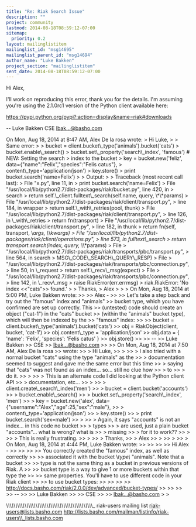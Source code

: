 ```yaml
---
title: "Re: Riak Search Issue"
description: ""
project: community
lastmod: 2014-08-18T08:59:12-07:00
sitemap:
  priority: 0.2
layout: mailinglistitem
mailinglist_id: "msg14695"
mailinglist_parent_id: "msg14694"
author_name: "Luke Bakken"
project_section: "mailinglistitem"
sent_date: 2014-08-18T08:59:12-07:00
---
```



Hi Alex,

I'll work on reproducing this error, thank you for the details. I'm
assuming you're using the 2.1.0rc1 version of the Python client
available here:

https://pypi.python.org/pypi?:action=display&name=riak#downloads

--
Luke Bakken
CSE
lbak...@basho.com


On Mon, Aug 18, 2014 at 8:47 AM, Alex De la rosa
 wrote:
&gt; Hi Luke,
&gt;
&gt; Same error:
&gt;
&gt; bucket = client.bucket\\_type('animals').bucket('cats')
&gt; bucket.enable\\_search()
&gt; bucket.set\\_property('search\\_index', 'famous') # NEW: Setting the search
&gt; index to the bucket
&gt; key = bucket.new('feliz', data={"name":"Felix","species":"Felis catus"},
&gt; content\\_type='application/json')
&gt; key.store()
&gt; print bucket.search('name=Felix')
&gt;
&gt; Output:
&gt;
&gt; Traceback (most recent call last):
&gt; File "x.py", line 11, in 
&gt; print bucket.search('name=Felix')
&gt; File "/usr/local/lib/python2.7/dist-packages/riak/bucket.py", line 420, in
&gt; search
&gt; return self.\\_client.fulltext\\_search(self.name, query, \\*\\*params)
&gt; File "/usr/local/lib/python2.7/dist-packages/riak/client/transport.py",
&gt; line 184, in wrapper
&gt; return self.\\_with\\_retries(pool, thunk)
&gt; File "/usr/local/lib/python2.7/dist-packages/riak/client/transport.py",
&gt; line 126, in \\_with\\_retries
&gt; return fn(transport)
&gt; File "/usr/local/lib/python2.7/dist-packages/riak/client/transport.py",
&gt; line 182, in thunk
&gt; return fn(self, transport, \\*args, \\*\\*kwargs)
&gt; File "/usr/local/lib/python2.7/dist-packages/riak/client/operations.py",
&gt; line 573, in fulltext\\_search
&gt; return transport.search(index, query, \\*\\*params)
&gt; File
&gt; "/usr/local/lib/python2.7/dist-packages/riak/transports/pbc/transport.py",
&gt; line 564, in search
&gt; MSG\\_CODE\\_SEARCH\\_QUERY\\_RESP)
&gt; File
&gt; "/usr/local/lib/python2.7/dist-packages/riak/transports/pbc/connection.py",
&gt; line 50, in \\_request
&gt; return self.\\_recv\\_msg(expect)
&gt; File
&gt; "/usr/local/lib/python2.7/dist-packages/riak/transports/pbc/connection.py",
&gt; line 142, in \\_recv\\_msg
&gt; raise RiakError(err.errmsg)
&gt; riak.RiakError: 'No index &lt;&lt;"cats"&gt;&gt; found.'
&gt;
&gt; Thanks,
&gt; Alex
&gt;
&gt;
&gt; On Mon, Aug 18, 2014 at 5:00 PM, Luke Bakken  wrote:
&gt;&gt;
&gt;&gt; Alex -
&gt;&gt;
&gt;&gt; Let's take a step back and try out the "famous" index and "animals"
&gt;&gt; bucket type, which you have confirmed are set up correctly. This
&gt;&gt; (untested) code should create an object ("cat-1") in the "cats" bucket
&gt;&gt; (within the "animals" bucket type), which will then be indexed by the
&gt;&gt; "famous" index:
&gt;&gt;
&gt;&gt; bucket = client.bucket\\_type('animals').bucket('cats')
&gt;&gt; obj = RiakObject(client, bucket, 'cat-1')
&gt;&gt; obj.content\\_type = 'application/json'
&gt;&gt; obj.data = { 'name': 'Felix', 'species': 'Felis catus' }
&gt;&gt; obj.store()
&gt;&gt;
&gt;&gt; --
&gt;&gt; Luke Bakken
&gt;&gt; CSE
&gt;&gt; lbak...@basho.com
&gt;&gt;
&gt;&gt; On Mon, Aug 18, 2014 at 7:50 AM, Alex De la rosa
&gt;&gt;  wrote:
&gt;&gt; &gt; Hi Luke,
&gt;&gt; &gt;
&gt;&gt; &gt; I also tried with a normal bucket "cats" using the type "animals" as the
&gt;&gt; &gt; documentation seemed to suggest and gave me the same error but this time
&gt;&gt; &gt; saying that "cats" was not found as an index... so... still no clue how
&gt;&gt; &gt; to
&gt;&gt; &gt; do it.
&gt;&gt; &gt;
&gt;&gt; &gt; This is an alternate code I did looking at the Python client API
&gt;&gt; &gt; documentation, etc...
&gt;&gt; &gt;
&gt;&gt; &gt; client.create\\_search\\_index('men')
&gt;&gt; &gt; bucket = client.bucket('accounts')
&gt;&gt; &gt; bucket.enable\\_search()
&gt;&gt; &gt; bucket.set\\_property('search\\_index', 'men')
&gt;&gt; &gt; key = bucket.new('alex', data={"username":"Alex","age":25,"sex":"male"},
&gt;&gt; &gt; content\\_type='application/json')
&gt;&gt; &gt; key.store()
&gt;&gt; &gt; print bucket.search('sex=male')
&gt;&gt; &gt;
&gt;&gt; &gt; Again, it says "accounts" is not an index... in this code no bucket
&gt;&gt; &gt; types
&gt;&gt; &gt; are used, just a plain bucket "accounts"... what is wrong? what is
&gt;&gt; &gt; missing
&gt;&gt; &gt; for it to work??
&gt;&gt; &gt;
&gt;&gt; &gt; This is really frustrating.
&gt;&gt; &gt;
&gt;&gt; &gt; Thanks,
&gt;&gt; &gt; Alex
&gt;&gt; &gt;
&gt;&gt; &gt;
&gt;&gt; &gt; On Mon, Aug 18, 2014 at 4:44 PM, Luke Bakken  wrote:
&gt;&gt; &gt;&gt;
&gt;&gt; &gt;&gt; Hi Alex -
&gt;&gt; &gt;&gt;
&gt;&gt; &gt;&gt; You correctly created the "famous" index, as well as correctly
&gt;&gt; &gt;&gt; associated it with the bucket \\*type\\* "animals". Note that a bucket
&gt;&gt; &gt;&gt; type is not the same thing as a bucket in previous versions of Riak. A
&gt;&gt; &gt;&gt; bucket type is a way to give 1 or more buckets within that type the
&gt;&gt; &gt;&gt; same properties. You'll have to use different code in your Riak client
&gt;&gt; &gt;&gt; to use bucket types:
&gt;&gt; &gt;&gt;
&gt;&gt; &gt;&gt; http://docs.basho.com/riak/2.0.0/dev/advanced/bucket-types/
&gt;&gt; &gt;&gt;
&gt;&gt; &gt;&gt; --
&gt;&gt; &gt;&gt; Luke Bakken
&gt;&gt; &gt;&gt; CSE
&gt;&gt; &gt;&gt; lbak...@basho.com
&gt;
&gt;

\\_\\_\\_\\_\\_\\_\\_\\_\\_\\_\\_\\_\\_\\_\\_\\_\\_\\_\\_\\_\\_\\_\\_\\_\\_\\_\\_\\_\\_\\_\\_\\_\\_\\_\\_\\_\\_\\_\\_\\_\\_\\_\\_\\_\\_\\_\\_
riak-users mailing list
riak-users@lists.basho.com
http://lists.basho.com/mailman/listinfo/riak-users\\_lists.basho.com

